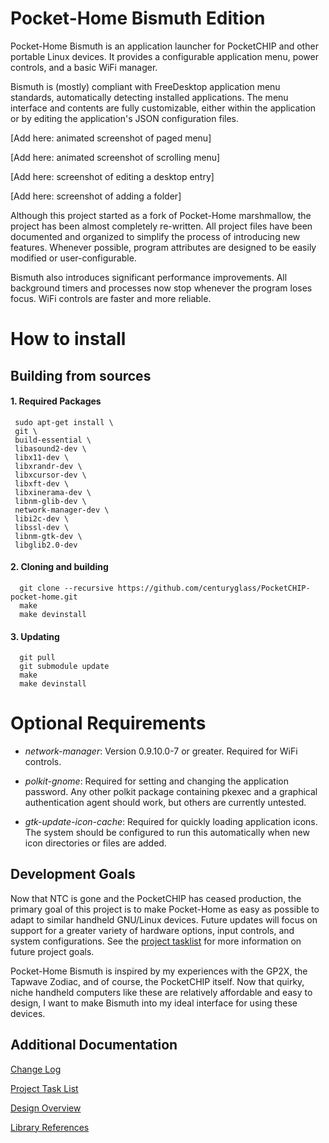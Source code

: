 
# Pocket-Home Bismuth Edition

  Pocket-Home Bismuth is an application launcher for PocketCHIP and other portable Linux devices.  It provides a configurable application menu, power controls, and a basic WiFi manager.

  Bismuth is (mostly) compliant with FreeDesktop application menu standards, automatically detecting installed applications. The menu interface and contents are fully customizable, either within the application or by editing the application's JSON configuration files.
 
[Add here: animated screenshot of paged menu]
 
[Add here: animated screenshot of scrolling menu]

[Add here: screenshot of editing a desktop entry]

[Add here: screenshot of adding a folder]

  Although this project started as a fork of Pocket-Home marshmallow, the project has been almost completely re-written. All project files have been documented and organized to simplify the process of introducing new features. Whenever possible, program attributes are designed to be easily modified or user-configurable. 

  Bismuth also introduces significant performance improvements. All background timers and processes now stop whenever the program loses focus. WiFi controls are faster and more reliable. 

# How to install

## Building from sources

#### 1. Required Packages

     sudo apt-get install \
     git \
     build-essential \
     libasound2-dev \
     libx11-dev \
     libxrandr-dev \
     libxcursor-dev \
     libxft-dev \
     libxinerama-dev \
     libnm-glib-dev \
     network-manager-dev \
     libi2c-dev \
     libssl-dev \
     libnm-gtk-dev \
     libglib2.0-dev

####  2. Cloning and building
      
      git clone --recursive https://github.com/centuryglass/PocketCHIP-pocket-home.git
      make
      make devinstall

#### 3. Updating

      git pull
      git submodule update
      make 
      make devinstall

# Optional Requirements

 - *network-manager*: Version 0.9.10.0-7 or greater. Required for WiFi controls.
 
 - *polkit-gnome*: Required for setting and changing the application password. Any other polkit package containing pkexec and a graphical authentication agent should work, but others are currently untested.
 
 - *gtk-update-icon-cache*: Required for quickly loading application icons. The system should be configured to run this automatically when new icon directories or files are added.

## Development Goals

  Now that NTC is gone and the PocketCHIP has ceased production, the primary goal of this project is to make Pocket-Home as easy as possible to adapt to similar handheld GNU/Linux devices. Future updates will focus on support for a greater variety of hardware options, input controls, and system configurations. See the [project tasklist](./docs/TODO.txt) for more information on future project goals.

  Pocket-Home Bismuth is inspired by my experiences with the GP2X, the Tapwave Zodiac, and of course, the PocketCHIP itself. Now that quirky, niche handheld computers like these are relatively affordable and easy to design, I want to make Bismuth into my ideal interface for using these devices.

## Additional Documentation

[Change Log](./docs/Changelog.md)

[Project Task List](./docs/taskList/TODO.md)

[Design Overview](./docs/taskList/Modules.md)

[Library References](./docs/Libraries.md)

